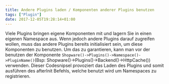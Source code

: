 ```yaml
---
title: Andere Plugins laden / Komponenten anderer Plugins benutzen
tags: ["Plugin"]
date: 2017-12-05T19:28:14+01:00
---
```


Viele Plugins bringen eigene Komponenten mit und lagern Sie in einen eigenen Namespace aus.
Wenn jedoch andere Plugins darauf zugreifen wollen, muss das andere Plugins bereits initialisiert sein, um diese Komponenten zu benutzen.
Um das zu garantieren, kann man vor der benutzen der Komponente ``Shopware()->Plugins()->Namespace()->PluginName()``(Bsp: Shopware()->Plugins()->Backend()->HttpCache()) verwenden.
Dieser Codesnipsel provoziert das Laden des Plugins und somit ausführen des afterInit Befehls, welche benutzt wird um Namespaces zu registrieren.